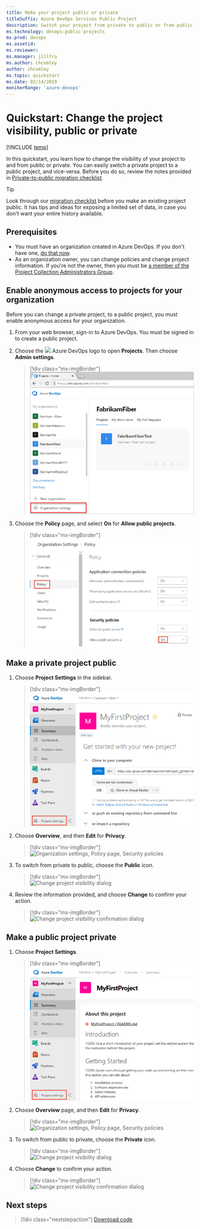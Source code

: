 ```yaml
---
title: Make your project public or private 
titleSuffix: Azure DevOps Services Public Project 
description: Switch your project from private to public or from public to private 
ms.technology: devops-public-projects
ms.prod: devops
ms.assetid:
ms.reviewer: 
ms.manager: jillfra
ms.author: chcomley
author: chcomley
ms.topic: quickstart
ms.date: 02/14/2019
monikerRange: 'azure-devops'
---
```


# Quickstart: Change the project visibility, public or private

[!INCLUDE [temp](_shared/version-public-projects.md)]  

In this quickstart, you learn how to change the visibility of your project to and from public or private.
You can easily switch a private project to a public project, and vice-versa.  Before you do so, review the notes provided in [Private-to-public migration checklist](migration-checklist.md).

> [!TIP]  
> Look through our [migration checklist](migration-checklist.md) before you make an existing project public.
> It has tips and ideas for exposing a limited set of data, in case you don't want your entire history available.

## Prerequisites

- You must have an organization created in Azure DevOps. If you don't have one, [do that now](../../user-guide/sign-up-invite-teammates.md).
- As an organization owner, you can change policies and change project information. If you're not the owner, then you must be [a member of the Project Collection Administrators Group](../security/set-project-collection-level-permissions.md#collection-level).

## Enable anonymous access to projects for your organization

Before you can change a private project, to a public project, you must enable anonymous access for your organization.

1. From your web browser, sign-in to Azure DevOps. You must be signed in to create a public project.

2. Choose the ![](../../_img/icons/project-icon.png) Azure DevOps logo to open **Projects**. Then choose **Admin settings**.

	> [!div class="mx-imgBorder"]  
	> ![Open Organization settings](../../_shared/_img/settings/open-admin-settings-vert.png)  

3. Choose the **Policy** page, and select **On** for **Allow public projects**.

	> [!div class="mx-imgBorder"]  
	> ![Organization settings, Policy page, Security policies](_img/create-public-project/open-policy-vert.png)

## Make a private project public

1. Choose **Project Settings** in the sidebar.

	> [!div class="mx-imgBorder"]  
	> ![Open project settings](_img/make-public-private/open-project-settings-vert-brn.png)  

2. Choose **Overview**, and then **Edit** for **Privacy**.

	> [!div class="mx-imgBorder"]  
	> ![Organization settings, Policy page, Security policies](_img/make-public-private/open-overview-vert.png) 

3. To switch from private to public, choose the **Public** icon.

	> [!div class="mx-imgBorder"]  
	> ![Change project visibility dialog](_img/make-public-private/change-project-visibility-from-private-to-public.png)  

4. Review the information provided, and choose **Change** to confirm your action.

	> [!div class="mx-imgBorder"]  
	> ![Change project visibility confirmation dialog](_img/make-public-private/confirm-change-project-visibility-public.png)  

## Make a public project private

1. Choose **Project Settings**.

	> [!div class="mx-imgBorder"]  
	> ![Open project settings](_img/make-public-private/open-project-settings-public-vert-brn.png)  

2. Choose **Overview** page, and then **Edit** for **Privacy**.

	> [!div class="mx-imgBorder"]  
	> ![Organization settings, Policy page, Security policies](_img/make-public-private/open-overview-vert.png)

3. To switch from public to private, choose the **Private** icon.

	> [!div class="mx-imgBorder"]  
	> ![Change project visibility dialog](_img/make-public-private/change-project-visibility-public.png)  

4. Choose **Change** to confirm your action.

	> [!div class="mx-imgBorder"]  
	> ![Change project visibility confirmation dialog](_img/make-public-private/change-project-visilibity-public-to-private.png)  

## Next steps

> [!div class="nextstepaction"]
> [Download code](browse-code-public.md)

